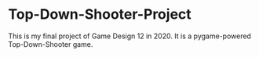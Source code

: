 # Top-Down-Shooter-Project

This is my final project of Game Design 12 in 2020. It is a pygame-powered Top-Down-Shooter game.
